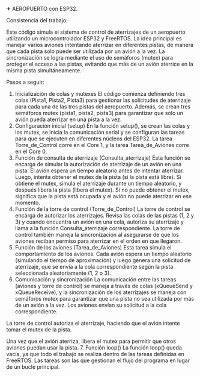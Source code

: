 ✈ AEROPUERTO con ESP32.

Consistencia del trabajo:

Este código simula el sistema de control de aterrizajes de un aeropuerto utilizando un microcontrolador ESP32 y FreeRTOS. La idea principal es manejar varios aviones intentando aterrizar en diferentes pistas, de manera que cada pista solo puede ser utilizada por un avión a la vez. La sincronización se logra mediante el uso de semáforos (mutex) para proteger el acceso a las pistas, evitando que más de un avión aterrice en la misma pista simultáneamente.

Pasos a seguir:
1. Inicialización de colas y mutexes
El código comienza definiendo tres colas (Pista1, Pista2, Pista3) para gestionar las solicitudes de aterrizaje para cada una de las tres pistas del aeropuerto. Además, se crean tres semáforos mutex (pista1, pista2, pista3) para garantizar que solo un avión pueda aterrizar en una pista a la vez.
2. Configuración inicial (setup)
En la función setup(), se crean las colas y los mutex, se inicia la comunicación serial y se configuran las tareas para que se ejecuten en diferentes núcleos del ESP32. La tarea Torre_de_Control corre en el Core 1, y la tarea Tarea_de_Aviones corre en el Core 0.
3. Función de consulta de aterrizaje (Consulta_aterrizaje)
Esta función se encarga de simular la autorización de aterrizaje de un avión en una pista. El avión espera un tiempo aleatorio antes de intentar aterrizar. Luego, intenta obtener el mutex de la pista (si la pista está libre). Si obtiene el mutex, simula el aterrizaje durante un tiempo aleatorio, y después libera la pista (libera el mutex).
Si no puede obtener el mutex, significa que la pista está ocupada y el avión no puede aterrizar en ese momento.
4. Función de la torre de control (Torre_de_Control)
La torre de control se encarga de autorizar los aterrizajes. Revisa las colas de las pistas (1, 2 y 3) y cuando encuentra un avión en una cola, autoriza su aterrizaje y llama a la función Consulta_aterrizaje correspondiente.
La torre de control también maneja la sincronización al asegurarse de que los aviones reciban permiso para aterrizar en el orden en que llegaron.
5. Función de los aviones (Tarea_de_Aviones)
Esta tarea simula el comportamiento de los aviones. Cada avión espera un tiempo aleatorio (simulando el tiempo de aproximación) y luego genera una solicitud de aterrizaje, que se envía a la cola correspondiente según la pista seleccionada aleatoriamente (1, 2 o 3).
6. Comunicación y sincronización
La comunicación entre las tareas (aviones y torre de control) se maneja a través de colas (xQueueSend y xQueueReceive), y la sincronización de los aterrizajes se maneja con semáforos mutex para garantizar que una pista no sea utilizada por más de un avión a la vez.
Los aviones envían su solicitud a la cola correspondiente.


La torre de control autoriza el aterrizaje, haciendo que el avión intente tomar el mutex de la pista.


Una vez que el avión aterriza, libera el mutex para permitir que otros aviones puedan usar la pista.
7. Función loop()
La función loop() queda vacía, ya que todo el trabajo se realiza dentro de las tareas definidas en FreeRTOS. Las tareas son las que gestionan el flujo del programa en lugar de un bucle principal.


